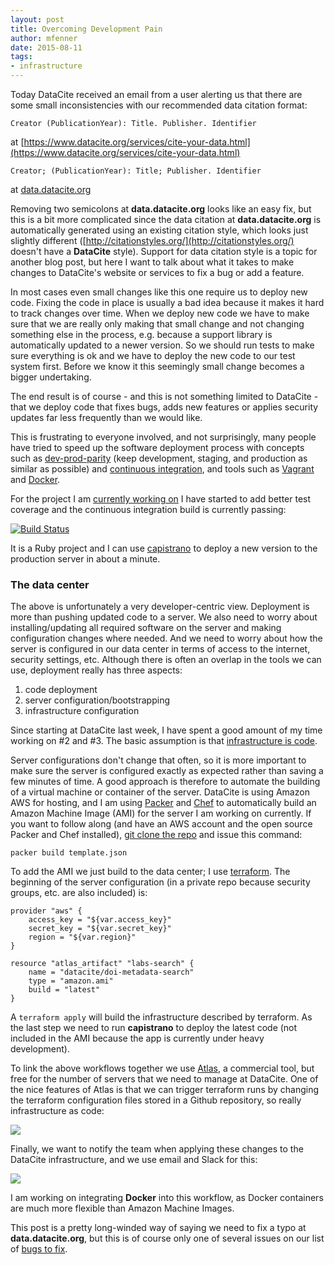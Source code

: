 ```yaml
---
layout: post
title: Overcoming Development Pain
author: mfenner
date: 2015-08-11
tags:
- infrastructure
---
```

Today DataCite received an email from a user alerting us that there are some small inconsistencies with our recommended data citation format:

    Creator (PublicationYear): Title. Publisher. Identifier
at [https://www.datacite.org/services/cite-your-data.html](https://www.datacite.org/services/cite-your-data.html)

    Creator; (PublicationYear): Title; Publisher. Identifier
at [data.datacite.org](http://data.datacite.org/10.5061/DRYAD.8C1P6)

Removing two semicolons at **data.datacite.org** looks like an easy fix, but this is a bit more complicated since the data citation at **data.datacite.org** is automatically generated using an existing citation style, which looks just slightly different ([http://citationstyles.org/](http://citationstyles.org/) doesn't have a **DataCite** style). Support for data citation style is a topic for another blog post, but here I want to talk about what it takes to make changes to DataCite's website or services to fix a bug or add a feature.

In most cases even small changes like this one require us to deploy new code. Fixing the code in place is usually a bad idea because it makes it hard to track changes over time. When we deploy new code we have to make sure that we are really only making that small change and not changing something else in the process, e.g. because a support library is automatically updated to a newer version. So we should run tests to make sure everything is ok and we have to deploy the new code to our test system first. Before we know it this seemingly small change becomes a bigger undertaking.

The end result is of course - and this is not something limited to DataCite - that we deploy code that fixes bugs, adds new features or applies security updates far less frequently than we would like.

This is frustrating to everyone involved, and not surprisingly, many people have tried to speed up the software deployment process with concepts such as [dev-prod-parity](http://12factor.net/dev-prod-parity) (keep development, staging, and production as similar as possible) and [continuous integration](http://www.thoughtworks.com/continuous-integration), and tools such as [Vagrant](https://www.vagrantup.com/) and [Docker](https://www.docker.com/).

For the project I am [currently working on](https://github.com/crosscite/doi-metadata-search) I have started to add better test coverage and the continuous integration build is currently passing:

[![Build Status](https://travis-ci.org/crosscite/doi-metadata-search.svg?branch=datacite)](https://travis-ci.org/crosscite/doi-metadata-search)

It is a Ruby project and I can use [capistrano](http://capistranorb.com/) to deploy a new version to the production server in about a minute.

### The data center
The above is unfortunately a very developer-centric view. Deployment is more than pushing updated code to a server. We also need to worry about installing/updating all required software on the server and making configuration changes where needed. And we need to worry about how the server is configured in our data center in terms of access to the internet, security settings, etc. Although there is often an overlap in the tools we can use, deployment really has three aspects:

1. code deployment
1. server configuration/bootstrapping
1. infrastructure configuration

Since starting at DataCite last week, I have spent a good amount of my time working on #2 and #3. The basic assumption is that [infrastructure is code](http://www.thoughtworks.com/insights/blog/infrastructure-code-reason-smile).

Server configurations don't change that often, so it is more important to make sure the server is configured exactly as expected rather than saving a few minutes of time. A good approach is therefore to automate the building of a virtual machine or container of the server. DataCite is using Amazon AWS for hosting, and I am using [Packer](https://www.packer.io/) and [Chef](https://www.chef.io/) to automatically build an Amazon Machine Image (AMI) for the server I am working on currently. If you want to follow along (and have an AWS account and the open source Packer and Chef installed), [git clone the repo](https://github.com/crosscite/doi-metadata-search) and issue this command:

    packer build template.json

To add the AMI we just build to the data center; I use [terraform](https://www.terraform.io/). The beginning of the server configuration (in a private repo because security groups, etc. are also included) is:

```
provider "aws" {
    access_key = "${var.access_key}"
    secret_key = "${var.secret_key}"
    region = "${var.region}"
}

resource "atlas_artifact" "labs-search" {
    name = "datacite/doi-metadata-search"
    type = "amazon.ami"
    build = "latest"
}
```
A `terraform apply` will build the infrastructure described by terraform. As the last step we need to run **capistrano** to deploy the latest code (not included in the AMI because the app is currently under heavy development).

To link the above workflows together we use [Atlas](https://atlas.hashicorp.com/), a commercial tool, but free for the number of servers that we need to manage at DataCite. One of the nice features of Atlas is that we can trigger terraform runs by changing the terraform configuration files stored in a Github repository, so really infrastructure as code:

![](/images/2015/08/Bildschirmfoto-2015-08-11-um-20-14-30.png)

Finally, we want to notify the team when applying these changes to the DataCite infrastructure, and we use email and Slack for this:

![](/images/2015/08/Bildschirmfoto-2015-08-11-um-20-20-48.png)

I am working on integrating **Docker** into this workflow, as Docker containers are much more flexible than Amazon Machine Images.

This post is a pretty long-winded way of saying we need to fix a typo at **data.datacite.org**, but this is of course only one of several issues on our list of [bugs to fix](https://github.com/datacite/content-resolver/issues).
